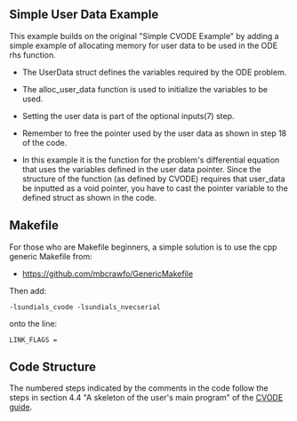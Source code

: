 ## Simple User Data Example

This example builds on the original "Simple CVODE Example" by adding a simple example of allocating memory for user data to be used in the ODE rhs function. 

 - The UserData struct defines the variables required by the ODE problem. 

 - The alloc_user_data function is used to initialize the variables to be used. 

 - Setting the user data is part of the optional inputs(7) step. 
 
 - Remember to free the pointer used by the user data as shown in step 18 of the code. 
 
 - In this example it is the function for the problem's differential equation that uses the variables defined in the user data pointer. Since the structure of the function (as defined by CVODE) requires that user_data be inputted as a void pointer, you have to cast the pointer variable to the defined struct as shown in the code. 

## Makefile

For those who are Makefile beginners, a simple solution is to use the cpp generic Makefile from:

 - https://github.com/mbcrawfo/GenericMakefile
 
Then add:

```
-lsundials_cvode -lsundials_nvecserial
```

onto the line:

```
LINK_FLAGS = 
```

## Code Structure

The numbered steps indicated by the comments in the code follow the steps in section 4.4 "A skeleton of the user's main program" of the [CVODE guide](https://computation.llnl.gov/sites/default/files/public/cv_guide.pdf).


